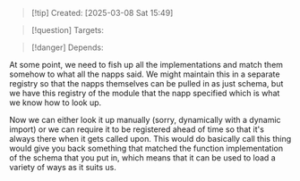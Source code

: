 
>[!tip] Created: [2025-03-08 Sat 15:49]

>[!question] Targets: 

>[!danger] Depends: 

At some point, we need to fish up all the implementations and match them somehow to what all the napps said. We might maintain this in a separate registry so that the napps themselves can be pulled in as just schema, but we have this registry of the module that the napp specified which is what we know how to look up.

Now we can either look it up manually (sorry, dynamically with a dynamic import) or we can require it to be registered ahead of time so that it's always there when it gets called upon. This would do basically call this thing would give you back something that matched the function implementation of the schema that you put in, which means that it can be used to load a variety of ways as it suits us. 